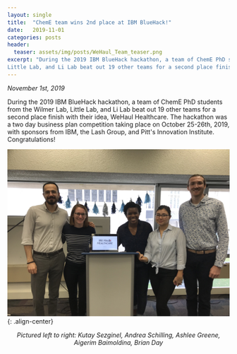 ```yaml
---
layout: single
title:  "ChemE team wins 2nd place at IBM BlueHack!"
date:   2019-11-01
categories: posts
header:
  teaser: assets/img/posts/WeHaul_Team_teaser.png
excerpt: "During the 2019 IBM BlueHack hackathon, a team of ChemE PhD students from the Wilmer Lab,
Little Lab, and Li Lab beat out 19 other teams for a second place finish with their idea, WeHaul Healthcare."
---
```

*November 1st, 2019*

During the 2019 IBM BlueHack hackathon, a team of ChemE PhD students from the Wilmer Lab, Little Lab,
and Li Lab beat out 19 other teams for a second place finish with their idea, WeHaul Healthcare. The
hackathon was a two day business plan competition taking place on October 25-26th, 2019, with sponsors
from IBM, the Lash Group, and Pitt's Innovation Institute. Congratulations!

![award_image](/assets/img/posts/WeHaul_Team.png){: .align-center}
*<center>Pictured left to right: Kutay Sezginel, Andrea Schilling, Ashlee Greene, Aigerim Baimoldina, Brian Day</center>*
